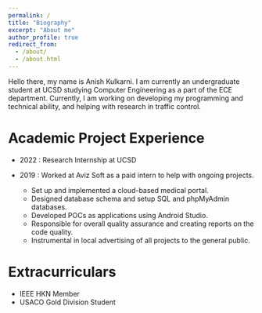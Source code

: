 ```yaml
---
permalink: /
title: "Biography"
excerpt: "About me"
author_profile: true
redirect_from: 
  - /about/
  - /about.html
---
```


Hello there, my name is Anish Kulkarni. I am currently an undergraduate student at UCSD studying Computer Engineering as a part of the ECE department. Currently, I am working on developing my programming and technical ability, and helping with research in traffic control. 


Academic Project Experience
======
* 2022 : Research Internship at UCSD

* 2019 : Worked at Aviz Soft as a paid intern to help with ongoing projects.
  * Set up and implemented a cloud-based medical portal.
  * Designed database schema and setup SQL and phpMyAdmin databases.
  * Developed POCs as applications using Android Studio.
  * Responsible for overall quality assurance and creating reports on the code quality.
  * Instrumental in local advertising of all projects to the general public.

Extracurriculars
======
* IEEE HKN Member
* USACO Gold Division Student

